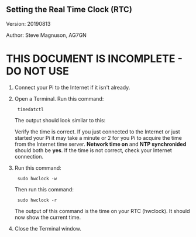 ## Setting the Real Time Clock (RTC)

Version: 20190813

Author: Steve Magnuson, AG7GN


# THIS DOCUMENT IS INCOMPLETE - DO NOT USE

1. Connect your Pi to the Internet if it isn't already.  

1. Open a Terminal.  Run this command:

		timedatctl

	The output should look similar to this:
	
	Verify the time is correct. If you just connected to the Internet or just started your Pi it may take a minute or 2 for you Pi to acquire the time from the Internet time server.  __Network time on__ and __NTP synchronided__ should both be __yes__.  If the time is not correct, check your Internet connection.
	
1. Run this command:

		sudo hwclock -w 
	
	Then run this command:
	
		sudo hwclock -r 
		
	The output of this command is the time on your RTC (hwclock).  It should now show the current time.
	
1. Close the Terminal window.
	